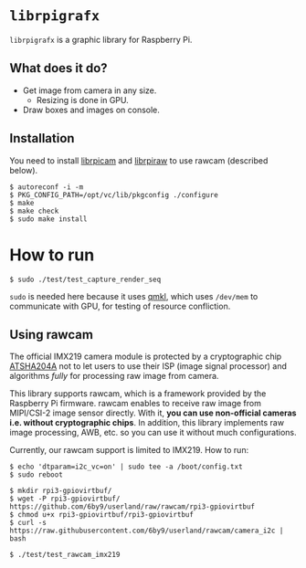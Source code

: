 # `librpigrafx`

`librpigrafx` is a graphic library for Raspberry Pi.


## What does it do?

* Get image from camera in any size.
    * Resizing is done in GPU.
* Draw boxes and images on console.


## Installation

You need to install [librpicam](https://github.com/Idein/librpicam) and
[librpiraw](https://github.com/Idein/librpiraw) to use rawcam (described below).

```
$ autoreconf -i -m
$ PKG_CONFIG_PATH=/opt/vc/lib/pkgconfig ./configure
$ make
$ make check
$ sudo make install
```


# How to run

```
$ sudo ./test/test_capture_render_seq
```

`sudo` is needed here because it uses
[qmkl](https://github.com/Terminus-IMRC/qmkl), which uses `/dev/mem` to
communicate with GPU, for testing of resource confliction.


## Using rawcam

The official IMX219 camera module is protected by a cryptographic chip
[ATSHA204A](http://www.microchip.com/wwwproducts/en/ATSHA204A) not to let users
to use their ISP (image signal processor) and algorithms *fully* for processing
raw image from camera.

This library supports rawcam, which is a framework provided by the Raspberry Pi
firmware. rawcam enables to receive raw image from MIPI/CSI-2 image sensor
directly. With it, **you can use non-official cameras i.e. without cryptographic
chips**. In addition, this library implements raw image processing, AWB, etc. so
you can use it without much configurations.

Currently, our rawcam support is limited to IMX219. How to run:

```
$ echo 'dtparam=i2c_vc=on' | sudo tee -a /boot/config.txt
$ sudo reboot

$ mkdir rpi3-gpiovirtbuf/
$ wget -P rpi3-gpiovirtbuf/ https://github.com/6by9/userland/raw/rawcam/rpi3-gpiovirtbuf
$ chmod u+x rpi3-gpiovirtbuf/rpi3-gpiovirtbuf
$ curl -s https://raw.githubusercontent.com/6by9/userland/rawcam/camera_i2c | bash

$ ./test/test_rawcam_imx219
```
